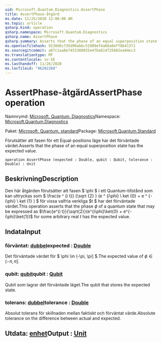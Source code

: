 ```yaml
---
uid: Microsoft.Quantum.Diagnostics.AssertPhase
title: AssertPhase-åtgärd
ms.date: 11/25/2020 12:00:00 AM
ms.topic: article
qsharp.kind: operation
qsharp.namespace: Microsoft.Quantum.Diagnostics
qsharp.name: AssertPhase
qsharp.summary: Asserts that the phase of an equal superposition state has the expected value.
ms.openlocfilehash: 9130d6c735d90abbc51989ef4a68a8eff8b41371
ms.sourcegitcommit: a87c1aa8e7453360025e47ba614f25b02ea84ec3
ms.translationtype: MT
ms.contentlocale: sv-SE
ms.lasthandoff: 11/26/2020
ms.locfileid: "96202268"
---
```

# <a name="assertphase-operation"></a><span data-ttu-id="67ea0-102">AssertPhase-åtgärd</span><span class="sxs-lookup"><span data-stu-id="67ea0-102">AssertPhase operation</span></span>

<span data-ttu-id="67ea0-103">Namnrymd: [Microsoft. Quantum. Diagnostics](xref:Microsoft.Quantum.Diagnostics)</span><span class="sxs-lookup"><span data-stu-id="67ea0-103">Namespace: [Microsoft.Quantum.Diagnostics](xref:Microsoft.Quantum.Diagnostics)</span></span>

<span data-ttu-id="67ea0-104">Paket: [Microsoft. Quantum. standard](https://nuget.org/packages/Microsoft.Quantum.Standard)</span><span class="sxs-lookup"><span data-stu-id="67ea0-104">Package: [Microsoft.Quantum.Standard](https://nuget.org/packages/Microsoft.Quantum.Standard)</span></span>


<span data-ttu-id="67ea0-105">Förutsätter att fasen för ett Equal-positions läge har det förväntade värdet.</span><span class="sxs-lookup"><span data-stu-id="67ea0-105">Asserts that the phase of an equal superposition state has the expected value.</span></span>

```qsharp
operation AssertPhase (expected : Double, qubit : Qubit, tolerance : Double) : Unit
```


## <a name="description"></a><span data-ttu-id="67ea0-106">Beskrivning</span><span class="sxs-lookup"><span data-stu-id="67ea0-106">Description</span></span>

<span data-ttu-id="67ea0-107">Den här åtgärden förutsätter att fasen $ \phi $ i ett Quantum-tillstånd som kan uttryckas som $ \frac{e ^ {i t}} {\sqrt {2} } (e ^ {i\phi} \ ket {0} + e ^ {-i\phi} \ ket {1} ) $ för vissa valfria verkliga $t $ har det förväntade värdet.</span><span class="sxs-lookup"><span data-stu-id="67ea0-107">This operation asserts that the phase $\phi$ of a quantum state that may be expressed as $\frac{e^{i t}}{\sqrt{2}}(e^{i\phi}\ket{0} + e^{-i\phi}\ket{1})$ for some arbitrary real $t$ has the expected value.</span></span>

## <a name="input"></a><span data-ttu-id="67ea0-108">Indata</span><span class="sxs-lookup"><span data-stu-id="67ea0-108">Input</span></span>

### <a name="expected--double"></a><span data-ttu-id="67ea0-109">förväntat: [dubbel](xref:microsoft.quantum.lang-ref.double)</span><span class="sxs-lookup"><span data-stu-id="67ea0-109">expected : [Double](xref:microsoft.quantum.lang-ref.double)</span></span>

<span data-ttu-id="67ea0-110">Det förväntade värdet för $ \phi \in (-\pi, \pi] $.</span><span class="sxs-lookup"><span data-stu-id="67ea0-110">The expected value of $\phi \in (-\pi,\pi]$.</span></span>


### <a name="qubit--qubit"></a><span data-ttu-id="67ea0-111">qubit: [qubit](xref:microsoft.quantum.lang-ref.qubit)</span><span class="sxs-lookup"><span data-stu-id="67ea0-111">qubit : [Qubit](xref:microsoft.quantum.lang-ref.qubit)</span></span>

<span data-ttu-id="67ea0-112">Qubit som lagrar det förväntade läget.</span><span class="sxs-lookup"><span data-stu-id="67ea0-112">The qubit that stores the expected state.</span></span>


### <a name="tolerance--double"></a><span data-ttu-id="67ea0-113">tolerans: [dubbel](xref:microsoft.quantum.lang-ref.double)</span><span class="sxs-lookup"><span data-stu-id="67ea0-113">tolerance : [Double](xref:microsoft.quantum.lang-ref.double)</span></span>

<span data-ttu-id="67ea0-114">Absolut tolerans för skillnaden mellan faktiskt och förväntat värde.</span><span class="sxs-lookup"><span data-stu-id="67ea0-114">Absolute tolerance on the difference between actual and expected.</span></span>



## <a name="output--unit"></a><span data-ttu-id="67ea0-115">Utdata: [enhet](xref:microsoft.quantum.lang-ref.unit)</span><span class="sxs-lookup"><span data-stu-id="67ea0-115">Output : [Unit](xref:microsoft.quantum.lang-ref.unit)</span></span>

